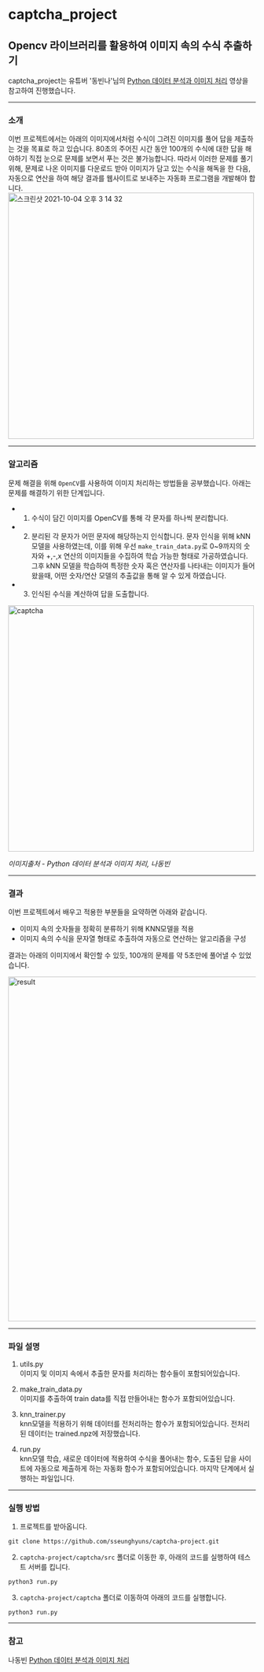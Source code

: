# captcha_project
## Opencv 라이브러리를 활용하여 이미지 속의 수식 추출하기

captcha_project는  유튜버 '동빈나'님의 [Python 데이터 분석과 이미지 처리](https://www.youtube.com/watch?v=V8Lpf3WCZ4g&list=PLRx0vPvlEmdBx9X5xSgcEk4CEbzEiws8C) 영상을 참고하여 진행했습니다.  

---

### 소개

이번 프로젝트에서는 아래의 이미지에서처럼 수식이 그려진 이미지를 풀어 답을 제출하는 것을 목표로 하고 있습니다. 80초의 주어진 시간 동안 100개의 수식에 대한 답을 해야하기  직접 눈으로 문제를 보면서 푸는 것은 불가능합니다. 따라서 이러한 문제를 풀기 위해, 문제로 나온 이미지를 다운로드 받아 이미지가 담고 있는 수식을 해독을 한 다음, 자동으로 연산을 하여 해당 결과를 웹사이트로 보내주는 자동화 프로그램을 개발해야 합니다.  
<img width="500" alt="스크린샷 2021-10-04 오후 3 14 32" src="https://user-images.githubusercontent.com/63924704/135802395-99361bf0-dd51-43c0-b18b-7ee6daf978de.png">

---

### 알고리즘  

문제 해결을 위해 `OpenCV`를 사용하여 이미지 처리하는 방법들을 공부했습니다. 아래는 문제를 해결하기 위한 단계입니다.
* 1. 수식이 담긴 이미지를 OpenCV를 통해 각 문자를 하나씩 분리합니다. 
* 2. 분리된 각 문자가 어떤 문자에 해당하는지 인식합니다. 문자 인식을 위해 kNN모델을 사용하였는데, 이를 위해 우선 `make_train_data.py`로 0~9까지의 숫자와 +,-,x 연산의 이미지들을 수집하여 학습 가능한 형태로 가공하였습니다. 그후 kNN 모델을 학습하여 특정한 숫자 혹은 연산자를 나타내는 이미지가 들어왔을때, 어떤 숫자/연산  모델의 추출값을 통해 알 수 있게 하였습니다.
* 3. 인식된 수식을 계산하여 답을 도출합니다. 

<img width="500" alt="captcha" src="https://user-images.githubusercontent.com/63924704/135803243-2198f49d-1022-4584-93df-bef9abce0919.png">

*이미지출처 - Python 데이터 분석과 이미지 처리, 나동빈*

---

### 결과  
이번 프로젝트에서 배우고 적용한 부분들을 요약하면 아래와 같습니다.

* 이미지 속의 숫자들을 정확히 분류하기 위해 KNN모델을 적용
* 이미지 속의 수식을 문자열 형태로 추출하여 자동으로 연산하는 알고리즘을 구성

결과는 아래의 이미지에서 확인할 수 있듯, 100개의 문제를 약 5초만에 풀어낼 수 있었습니다.

<img width="700" alt="result" src="https://user-images.githubusercontent.com/63924704/135809401-0583cc37-99dc-4626-8f6c-2a3436df16ae.png">

---

### 파일 설명
1. utils.py  
이미지 및 이미지 속에서 추출한 문자를 처리하는 함수들이 포함되어있습니다. 


2. make_train_data.py  
이미지를 추출하여 train data를 직접 만들어내는 함수가 포함되어있습니다.

3. knn_trainer.py  
knn모델을 적용하기 위해 데이터를 전처리하는 함수가 포함되어있습니다. 전처리된 데이터는 trained.npz에 저장했습니다.

4. run.py  
knn모델 학습, 새로운 데이터에 적용하여 수식을 풀어내는 함수, 도출된 답을 사이트에 자동으로 제출하게 하는 자동화 함수가 포함되어있습니다. 마지막 단계에서 실행하는 파일입니다.

---

### 실행 방법

1. 프로젝트를 받아옵니다.  
~~~
git clone https://github.com/sseunghyuns/captcha-project.git
~~~


2. `captcha-project/captcha/src` 폴더로 이동한 후, 아래의 코드를 실행하여 테스트 서버를 킵니다.  

~~~
python3 run.py
~~~


3. `captcha-project/captcha` 폴더로 이동하여 아래의 코드를 실행합니다.  

~~~
python3 run.py
~~~


---

### 참고  
나동빈 [Python 데이터 분석과 이미지 처리](https://www.youtube.com/watch?v=V8Lpf3WCZ4g&list=PLRx0vPvlEmdBx9X5xSgcEk4CEbzEiws8C)
